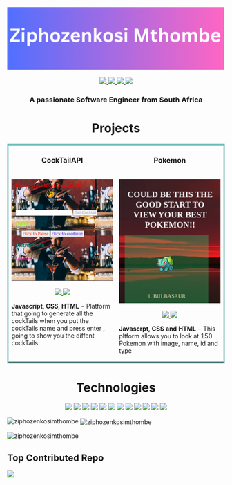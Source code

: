 <img src="Screenshot.png" width="100%" height="30%">
<p align="center">
  <a href="https://zipho.netlify.app" target="_blank">
    <img src="https://img.shields.io/static/v1?label=|&message=WEBSITE&color=23555f&style=plastic&logo=react&logo-color=white"/>
  </a>
  <a href="https://www.linkedin.com/in/ziphozenkosi/" target="_blank">
    <img src="https://img.shields.io/static/v1?label=|&message=LINKED-IN&color=cdf998&style=plastic&logo=linkedin&logo-color=white"/>
  </a>
  <a href="https://twitter.com/Ziphozenkosi478" target="_blank">
    <img src="https://img.shields.io/static/v1?label=|&message=TWITTER&color=23555f&style=plastic&logo=twitter&logo-color=white"/>
  </a>
  <a href="# resume" target="_blank">
      <img src="https://img.shields.io/static/v1?label=|&message=RESUME&color=23555f&style=plastic&logo=react&logo-color=white"/>
  </a>
</p>


<h3 align="center">A passionate Software Engineer from South Africa</h3>
<h1 align="center">Projects</h1>


<table bordercolor="#66b2b2">
  <tr>
    <td width="50%" valign="top">
      <h3 align="center">CockTailAPI</h3>
        <br />
        <a target="_blank" href="https://cockzet.netlify.app/">
            <img src="Project_1.png" width="100%" alt="CockTail App"/>
        </a>
        <br />
        <p align="center">
          
  <a href="https://github.com/Ziphozenkosimthombe/CockTailLive.git" target="_blank">
    <img src="https://img.shields.io/static/v1?label=|&message=REPO&color=23555f&style=plastic&logo=github&logo-color=white"/>
  </a>  
  <a href="https://cockzet.netlify.app/" target="_blank">
    <img src="https://img.shields.io/static/v1?label=|&message=VIDEO&color=cdf998&style=plastic&logo=wordpress&logo-color=white"/>
  </a>
      </p>
        <p><strong>Javascript, CSS, HTML</strong> - Platform that going to generate all the cockTails when you put the cockTails name and press enter , going to show you the diffent cockTails</p>
    </td>
    <td width="50%" valign="top">
      <h3 align="center">Pokemon</h3>
        <br />
      <a target="_blank" href="https://generate-pokeman.netlify.app/">
            <img src="project_2.png" width="100%"  alt="Rigley 2"/>
        </a>
        <br />
        <p align="center">
          
  <a href="https://github.com/Ziphozenkosimthombe/Poke_pet_mages.git" target="_blank">
    <img src="https://img.shields.io/static/v1?label=|&message=REPO&color=23555f&style=plastic&logo=github&logo-color=white"/>
  </a>
  <a href="https://generate-pokeman.netlify.app/" target="_blank">
    <img src="https://img.shields.io/static/v1?label=|&message=WEBSITE&color=cdf998&style=plastic&logo=wordpress&logo-color=white"/>
  </a>
      </p>
        <p><strong>Javascrpt, CSS and HTML</strong> - This pltform allows you to look at  150 Pokemon with image, name, id and type
        </p>

</table>

<h1 align="center">Technologies</h1>


<p align="center">
    <img src="https://img.shields.io/static/v1?label=|&message=HTML5&color=23555f&style=plastic&logo=html5"/>
    <img src="https://img.shields.io/static/v1?label=|&message=CSS3&color=285f65&style=plastic&logo=css3"/>
    <img src="https://img.shields.io/static/v1?label=|&message=BOOTSTRAP&color=316c5e&style=plastic&logo=bootstrap"/>
    <img src="https://img.shields.io/static/v1?label=|&message=JAVASCRIPT&color=3c7f5d&style=plastic&logo=javascript"/>
    <img src="https://img.shields.io/static/v1?label=|&message=REACT.JS&color=4a935c&style=plastic&logo=react"/>
    <img src="https://img.shields.io/static/v1?label=|&message=TYPESCRIPT&color=4a935c&style=plastic&logo=typescript"/>
    <img src="https://img.shields.io/static/v1?label=|&message=PYTHON&color=52985b&style=plastic&logo=python"/>
    <img src="https://img.shields.io/static/v1?label=|&message=MONGO-DB&color=cdd148&style=plastic&logo=mongodb"/>
    <img src="https://img.shields.io/static/v1?label=|&message=EXPRESS&color=bbb111&style=plastic&logo=express"/>
    <img src="https://img.shields.io/static/v1?label=|&message=LINUX&color=bbb111&style=plastic&logo=linux"/>
    <img src="https://img.shields.io/static/v1?label=|&message=GIT&color=cbb148&style=plastic&logo=git"/>
    <img src="https://img.shields.io/static/v1?label=|&message=DIGITALOCEAN&color=cbb148&style=plastic&logo=digitalocean"/>
</p>


<p><img align="left" src="https://github-readme-stats.vercel.app/api/top-langs?username=ziphozenkosimthombe&show_icons=true&locale=en&layout=compact" alt="ziphozenkosimthombe" /></p>

<p>&nbsp;<img align="center" src="https://github-readme-stats.vercel.app/api?username=ziphozenkosimthombe&show_icons=true&locale=en" alt="ziphozenkosimthombe" /></p>

<p><img align="center" src="https://github-readme-streak-stats.herokuapp.com/?user=ziphozenkosimthombe&" alt="ziphozenkosimthombe" /></p>

## Top Contributed Repo
![](https://github-contributor-stats.vercel.app/api?username=ziphozenkosimthombe&limit=5&theme=flat&combine_all_yearly_contributions=true)
